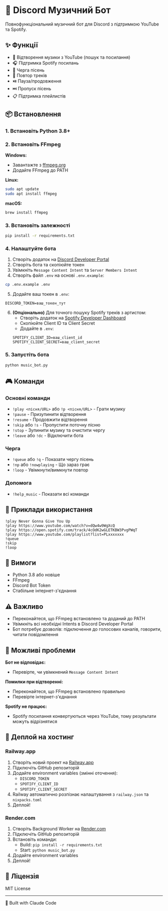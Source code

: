 # 🎵 Discord Музичний Бот

Повнофункціональний музичний бот для Discord з підтримкою YouTube та Spotify.

## ✨ Функції

- 🎵 Відтворення музики з YouTube (пошук та посилання)
- 🎧 Підтримка Spotify посилань
- 📝 Черга пісень
- 🔁 Повтор треків
- ⏯️ Пауза/продовження
- ⏭️ Пропуск пісень
- 📋 Підтримка плейлистів

## 📦 Встановлення

### 1. Встановіть Python 3.8+

### 2. Встановіть FFmpeg

**Windows:**
- Завантажте з [ffmpeg.org](https://ffmpeg.org/download.html)
- Додайте FFmpeg до PATH

**Linux:**
```bash
sudo apt update
sudo apt install ffmpeg
```

**macOS:**
```bash
brew install ffmpeg
```

### 3. Встановіть залежності

```bash
pip install -r requirements.txt
```

### 4. Налаштуйте бота

1. Створіть додаток на [Discord Developer Portal](https://discord.com/developers/applications)
2. Створіть бота та скопіюйте токен
3. Увімкніть `Message Content Intent` та `Server Members Intent`
4. Створіть файл `.env` на основі `.env.example`:

```bash
cp .env.example .env
```

5. Додайте ваш токен в `.env`:
```
DISCORD_TOKEN=ваш_токен_тут
```

6. **(Опціонально)** Для точного пошуку Spotify треків з артистом:
   - Створіть додаток на [Spotify Developer Dashboard](https://developer.spotify.com/dashboard)
   - Скопіюйте Client ID та Client Secret
   - Додайте в `.env`:
   ```
   SPOTIFY_CLIENT_ID=ваш_client_id
   SPOTIFY_CLIENT_SECRET=ваш_client_secret
   ```

### 5. Запустіть бота

```bash
python music_bot.py
```

## 🎮 Команди

### Основні команди
- `!play <пісня/URL>` або `!p <пісня/URL>` - Грати музику
- `!pause` - Призупинити відтворення
- `!resume` - Продовжити відтворення
- `!skip` або `!s` - Пропустити поточну пісню
- `!stop` - Зупинити музику та очистити чергу
- `!leave` або `!dc` - Відключити бота

### Черга
- `!queue` або `!q` - Показати чергу пісень
- `!np` або `!nowplaying` - Що зараз грає
- `!loop` - Увімкнути/вимкнути повтор

### Допомога
- `!help_music` - Показати всі команди

## 📖 Приклади використання

```
!play Never Gonna Give You Up
!play https://www.youtube.com/watch?v=dQw4w9WgXcQ
!play https://open.spotify.com/track/4cOdK2wGLETKBW3PvgPWqT
!play https://www.youtube.com/playlist?list=PLxxxxxxx
!queue
!skip
!loop
```

## 🔧 Вимоги

- Python 3.8 або новіше
- FFmpeg
- Discord Bot Token
- Стабільне інтернет-з'єднання

## ⚠️ Важливо

- Переконайтеся, що FFmpeg встановлено та доданий до PATH
- Увімкніть всі необхідні Intents в Discord Developer Portal
- Бот потребує дозволів: підключення до голосових каналів, говорити, читати повідомлення

## 🐛 Можливі проблеми

**Бот не відповідає:**
- Перевірте, чи увімкнений `Message Content Intent`

**Помилки при відтворенні:**
- Переконайтеся, що FFmpeg встановлено правильно
- Перевірте інтернет-з'єднання

**Spotify не працює:**
- Spotify посилання конвертуються через YouTube, тому результати можуть відрізнятися

## 🚀 Деплой на хостинг

### Railway.app
1. Створіть новий проект на [Railway.app](https://railway.app)
2. Підключіть GitHub репозиторій
3. Додайте environment variables (змінні оточення):
   - `DISCORD_TOKEN`
   - `SPOTIFY_CLIENT_ID`
   - `SPOTIFY_CLIENT_SECRET`
4. Railway автоматично розпізнає налаштування з `railway.json` та `nixpacks.toml`
5. Деплой!

### Render.com
1. Створіть Background Worker на [Render.com](https://render.com)
2. Підключіть GitHub репозиторій
3. Встановіть команди:
   - Build: `pip install -r requirements.txt`
   - Start: `python music_bot.py`
4. Додайте environment variables
5. Деплой!

## 📝 Ліцензія

MIT License

---

🤖 Built with Claude Code
